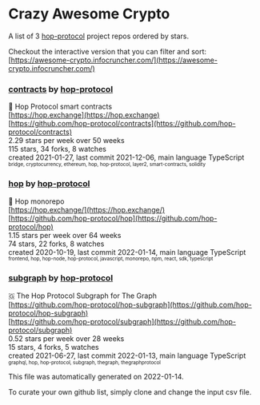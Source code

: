 # Crazy Awesome Crypto
A list of 3 [hop-protocol](https://github.com/hop-protocol) project repos ordered by stars.  

Checkout the interactive version that you can filter and sort: 
[https://awesome-crypto.infocruncher.com/](https://awesome-crypto.infocruncher.com/)  


### [contracts](https://github.com/hop-protocol/contracts) by [hop-protocol](https://github.com/hop-protocol)  
🐰 Hop Protocol smart contracts  
[https://hop.exchange](https://hop.exchange)  
[https://github.com/hop-protocol/contracts](https://github.com/hop-protocol/contracts)  
2.29 stars per week over 50 weeks  
115 stars, 34 forks, 8 watches  
created 2021-01-27, last commit 2021-12-06, main language TypeScript  
<sub><sup>bridge, cryptocurrency, ethereum, hop, hop-protocol, layer2, smart-contracts, solidity</sup></sub>


### [hop](https://github.com/hop-protocol/hop) by [hop-protocol](https://github.com/hop-protocol)  
🐰 Hop monorepo  
[https://hop.exchange/](https://hop.exchange/)  
[https://github.com/hop-protocol/hop](https://github.com/hop-protocol/hop)  
1.15 stars per week over 64 weeks  
74 stars, 22 forks, 8 watches  
created 2020-10-19, last commit 2022-01-14, main language TypeScript  
<sub><sup>frontend, hop, hop-node, hop-protocol, javascript, monorepo, npm, react, sdk, typescript</sup></sub>


### [subgraph](https://github.com/hop-protocol/subgraph) by [hop-protocol](https://github.com/hop-protocol)  
🇬 The Hop Protocol Subgraph for The Graph  
[https://github.com/hop-protocol/hop-subgraph](https://github.com/hop-protocol/hop-subgraph)  
[https://github.com/hop-protocol/subgraph](https://github.com/hop-protocol/subgraph)  
0.52 stars per week over 28 weeks  
15 stars, 4 forks, 5 watches  
created 2021-06-27, last commit 2022-01-13, main language TypeScript  
<sub><sup>graphql, hop, hop-protocol, subgraph, thegraph, thegraphprotocol</sup></sub>


This file was automatically generated on 2022-01-14.  

To curate your own github list, simply clone and change the input csv file.  